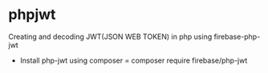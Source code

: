 # phpjwt
Creating and decoding JWT(JSON WEB TOKEN)  in  php using firebase-php-jwt
- Install php-jwt using composer
= composer require firebase/php-jwt

